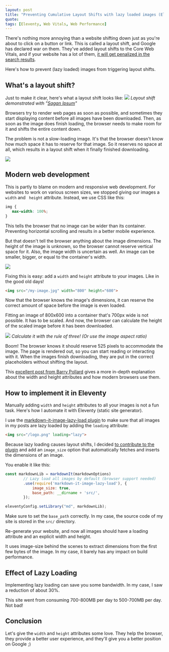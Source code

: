 ```yaml
---
layout: post
title: "Preventing Cumulative Layout Shifts with lazy loaded images (Eleventy + markdown-it)"
quote: 
tags: [Eleventy, Web Vitals, Web Performance]
---
```


There's nothing more annoying than a website shifting down just as you're about to click on a button or link. This is called a layout shift, and Google has declared war on them. They've added layout shifts to the Core Web Vitals, and if your website has a lot of them, [it will get penalized in the search results](https://developers.google.com/search/blog/2020/11/timing-for-page-experience).

Here's how to prevent (lazy loaded) images from triggering layout shifts.

<!-- more -->

## What's a layout shift?
Just to make it clear, here's what a layout shift looks like:
![](/uploads/2021-04-26-preventing-cumulative-layout-shifts-with-lazy-loaded-images/layout-shift-example.png)
*Layout shift demonstrated with "[Sagan Ipsum](http://saganipsum.com)"*

Browsers try to render web pages as soon as possible, and sometimes they start displaying content before all images have been downloaded. Then, as soon as the image does finish loading, the browser needs to make room for it and shifts the entire content down.

The problem is not a slow-loading image. It's that the browser doesn't know how much space it has to reserve for that image. So it reserves no space at all, which results in a layout shift when it finally finished downloading.

![](/uploads/2021-04-26-preventing-cumulative-layout-shifts-with-lazy-loaded-images/layout-shift-example2.png)

## Modern web development
This is partly to blame on modern and responsive web development. For websites to work on various screen sizes, we stopped giving our images a `width` and ` height` attribute. Instead, we use CSS like this:

```css
img {
   max-width: 100%;
}
```

This tells the browser that no image can be wider than its container. Preventing horizontal scrolling and results in a better mobile experience.

But that doesn't tell the browser anything about the image dimensions. The height of the image is unknown, so the browser cannot reserve vertical space for it. Also, the image width is uncertain as well. An image can be smaller, bigger, or equal to the container's width.

![](/uploads/2021-04-26-preventing-cumulative-layout-shifts-with-lazy-loaded-images/layout-shift-example3.png)

Fixing this is easy: add a `width` and `height` attribute to your images. Like in the good old days!

```html
<img src="/my-image.jpg" width="800" height="600">
```

Now that the browser knows the image's dimensions, it can reserve the correct amount of space before the image is even loaded.

Fitting an image of 800x600 into a container that's 700px wide is not possible. It has to be scaled. And now, the browser can calculate the height of the scaled image before it has been downloaded.

![](/uploads/2021-04-26-preventing-cumulative-layout-shifts-with-lazy-loaded-images/layout-shift-example4.png)
*Calculate it with the rule of three! (Or use the image aspect ratio)*

Boom! The browser knows it should reserve 525 pixels to accommodate the image. The page is rendered out, so you can start reading or interacting with it. When the images finish downloading, they are put in the correct placeholders without shifting the layout.

This [excellent post from Barry Pollard](https://www.smashingmagazine.com/2020/03/setting-height-width-images-important-again/) gives a more in-depth explanation about the width and height attributes and how modern browsers use them.


## How to implement it in Eleventy
Manually adding `width` and `height` attributes to all your images is not a fun task. Here's how I automate it with Eleventy (static site generator).

I use the [markdown-it-image-lazy-load plugin](https://github.com/ruanyf/markdown-it-image-lazy-loading) to make sure that all images in my posts are lazy loaded by adding the `loading` attribute:

```html
<img src="/logo.png" loading="lazy">
```

Because lazy loading causes layout shifts, I decided [to contribute to the plugin](https://github.com/ruanyf/markdown-it-image-lazy-loading/pull/1) and add an `image_size` option that automatically fetches and inserts the dimensions of an image.

You enable it like this:

```js
const markdownLib = markdownIt(markdownOptions)
        // Lazy load all images by default (browser support needed)
        .use(require('markdown-it-image-lazy-load'), {
            image_size: true,
            base_path: __dirname + 'src/',
        });

eleventyConfig.setLibrary("md", markdownLib);
```

Make sure to set the `base_path` correctly. In my case, the source code of my site is stored in the `src/` directory.

Re-generate your website, and now all images should have a loading attribute and an explicit width and height.

It uses image-size behind the scenes to extract dimensions from the first few bytes of the image. In my case, it barely has any impact on build performance.

## Effect of Lazy Loading
Implementing lazy loading can save you some bandwidth. In my case, I saw a reduction of about 30%.

This site went from consuming 700-800MB per day to 500-700MB per day. Not bad!

## Conclusion
Let's give the `width` and `height` attributes some love. They help the browser, they provide a better user experience, and they'll give you a better position on Google ;)
